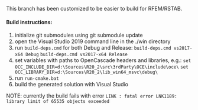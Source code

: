 This branch has been customized to be easier to build for RFEM/RSTAB.

#### Build instructions:

1. initialize git submodules using git submodule update
2. open the Visual Studio 2019 command line in the ./win directory
3. run `build-deps.cmd` for both Debug and Release:
	`build-deps.cmd vs2017-x64 Debug`
	`build-deps.cmd vs2017-x64 Release`
4. set variables with paths to OpenCascade headers and libraries, e.g.:
	`set OCC_INCLUDE_DIR=d:\Sources\R20_2\src\3rdParty\OCE\include\oce\`
	`set OCC_LIBRARY_DIR=d:\Sources\R20_2\lib_win64_msvc\debug\`
5. run `run-cmake.bat`
6. build the generated solution with Visual Studio

NOTE: currently the build fails with error `LINK : fatal error LNK1189: library limit of 65535 objects exceeded`